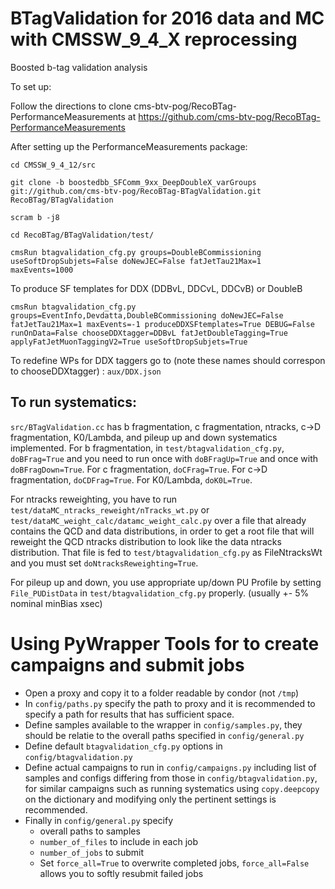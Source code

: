 BTagValidation for 2016 data and MC with CMSSW_9_4_X reprocessing
==============

Boosted b-tag validation analysis 

To set up:

Follow the directions to clone cms-btv-pog/RecoBTag-PerformanceMeasurements at https://github.com/cms-btv-pog/RecoBTag-PerformanceMeasurements

After setting up the PerformanceMeasurements package:

```
cd CMSSW_9_4_12/src      

git clone -b boostedbb_SFComm_9xx_DeepDoubleX_varGroups git://github.com/cms-btv-pog/RecoBTag-BTagValidation.git RecoBTag/BTagValidation

scram b -j8

cd RecoBTag/BTagValidation/test/

cmsRun btagvalidation_cfg.py groups=DoubleBCommissioning useSoftDropSubjets=False doNewJEC=False fatJetTau21Max=1 maxEvents=1000
```

To produce SF templates for DDX (DDBvL, DDCvL, DDCvB) or DoubleB
```
cmsRun btagvalidation_cfg.py groups=EventInfo,Devdatta,DoubleBCommissioning doNewJEC=False fatJetTau21Max=1 maxEvents=-1 produceDDXSFtemplates=True DEBUG=False runOnData=False chooseDDXtagger=DDBvL fatJetDoubleTagging=True applyFatJetMuonTaggingV2=True useSoftDropSubjets=True
```  
To redefine WPs for DDX taggers go to (note these names should correspon to chooseDDXtagger) : `aux/DDX.json`

## To run systematics:
  `src/BTagValidation.cc` has b fragmentation, c fragmentation, ntracks, c->D fragmentation, K0/Lambda, and pileup up and down systematics implemented. For b fragmentation, in `test/btagvalidation_cfg.py`, `doBFrag=True` and you need to run once with `doBFragUp=True` and once with `doBFragDown=True`. For c fragmentation, `doCFrag=True`. For c->D fragmentation, `doCDFrag=True`. For K0/Lambda, `doK0L=True`.
  
  For ntracks reweighting, you have to run `test/dataMC_ntracks_reweight/nTracks_wt.py` or `test/dataMC_weight_calc/datamc_weight_calc.py` over a file that already contains the QCD and data distributions, in order to get a root file that will reweight the QCD ntracks distribution to look like the data ntracks distribution. That file is fed to `test/btagvalidation_cfg.py` as FileNtracksWt and you must set `doNtracksReweighting=True`.
  
  For pileup up and down, you use appropriate up/down PU Profile by setting `File_PUDistData` in `test/btagvalidation_cfg.py` properly. (usually +- 5% nominal minBias xsec)
  
 # Using PyWrapper Tools for to create campaigns and submit jobs
 - Open a proxy and copy it to a folder readable by condor (not `/tmp`)
 - In `config/paths.py` specify the path to proxy and it is recommended to specify a path for results that has sufficient space.
 - Define samples available to the wrapper in `config/samples.py`, they should be relatie to the overall paths specified in `config/general.py`
 - Define default `btagvalidation_cfg.py` options in `config/btagvalidation.py`
 - Define actual campaigns to run in `config/campaigns.py` including list of samples and configs differing from those in `config/btagvalidation.py`, \
 for similar campaigns such as running systematics using `copy.deepcopy` on the dictionary and modifying only the pertinent settings is recommended.
 - Finally in `config/general.py` specify
 	- overall paths to samples
 	- `number_of_files` to include in each job
 	- `number_of_jobs` to submit
 	- Set `force_all=True` to overwrite completed jobs, `force_all=False` allows you to softly resubmit failed jobs
